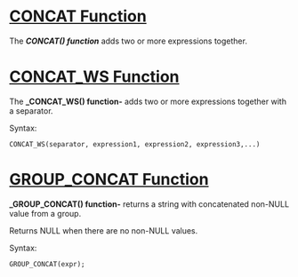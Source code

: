 # [CONCAT Function](https://www.w3schools.com/sql/func_mysql_concat.asp)

The **_CONCAT() function_** adds two or more expressions together.

# [CONCAT_WS Function](https://www.w3schools.com/sql/func_mysql_concat_ws.asp)

The **_CONCAT_WS() function-** adds two or more expressions together with a separator.

Syntax:
```
CONCAT_WS(separator, expression1, expression2, expression3,...)
```

# [GROUP_CONCAT Function](https://www.w3resource.com/mysql/aggregate-functions-and-grouping/aggregate-functions-and-grouping-group_concat.php)

**_GROUP_CONCAT() function-** returns a string with concatenated non-NULL value from a group.

Returns NULL when there are no non-NULL values.

Syntax:
```
GROUP_CONCAT(expr);
```
